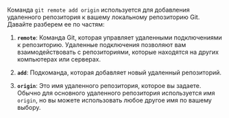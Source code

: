 Команда `git remote add origin` используется для добавления удаленного репозитория к вашему локальному репозиторию Git. Давайте разберем ее по частям:

1. **`remote`**: Команда Git, которая управляет удаленными подключениями к репозиторию. Удаленные подключения позволяют вам взаимодействовать с репозиториями, которые находятся на других компьютерах или серверах.

2. **`add`**: Подкоманда, которая добавляет новый удаленный репозиторий.

3. **`origin`**: Это имя удаленного репозитория, которое вы задаете. Обычно для основного удаленного репозитория используется имя `origin`, но вы можете использовать любое другое имя по вашему выбору.